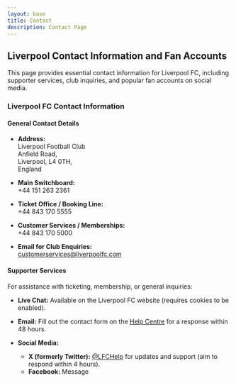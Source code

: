 ```yaml
---
layout: base
title: Contact
description: Contact Page
---
```


## Liverpool Contact Information and Fan Accounts

This page provides essential contact information for Liverpool FC, including supporter services, club inquiries, and popular fan accounts on social media.

### Liverpool FC Contact Information

#### General Contact Details

- **Address:**  
  Liverpool Football Club  
  Anfield Road,  
  Liverpool, L4 0TH,  
  England

- **Main Switchboard:**  
  +44 151 263 2361

- **Ticket Office / Booking Line:**  
  +44 843 170 5555

- **Customer Services / Memberships:**  
  +44 843 170 5000

- **Email for Club Enquiries:**  
  customerservices@liverpoolfc.com

#### Supporter Services

For assistance with ticketing, membership, or general inquiries:

- **Live Chat:** Available on the Liverpool FC website (requires cookies to be enabled).

- **Email:** Fill out the contact form on the [Help Centre](https://www.liverpoolfc.com/info/contact-us) for a response within 48 hours.

- **Social Media:**  
  - **X (formerly Twitter):** [@LFCHelp](https://twitter.com/LFCHelp) for updates and support (aim to respond within 4 hours).  
  - **Facebook:** Message